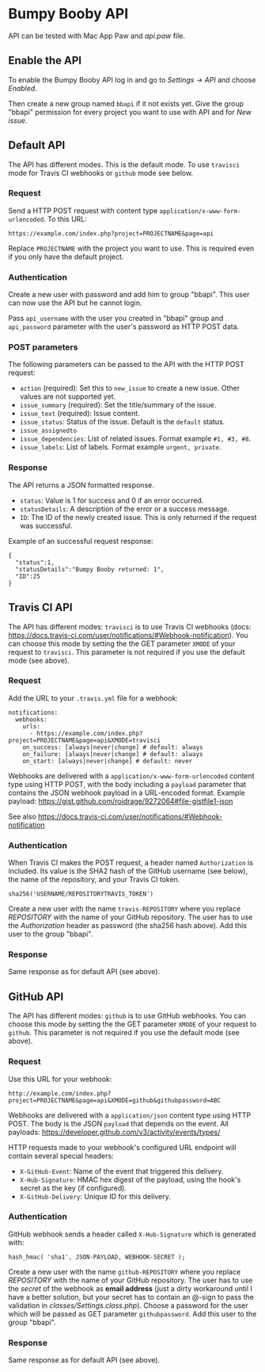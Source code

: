 # Bumpy Booby API

API can be tested with Mac App Paw and *api.paw* file.

## Enable the API

To enable the Bumpy Booby API log in and go to *Settings -> API* and choose *Enabled*.

Then create a new group named `bbapi` if it not exists yet.
Give the group "bbapi" permission for every project you want to use with API and for *New issue*.





## Default API

The API has different modes. This is the default mode. To use `travisci` mode for Travis CI webhooks or `github` mode see below. 

### Request

Send a HTTP POST request with content type `application/x-www-form-urlencoded`. To this URL:

```
https://example.com/index.php?project=PROJECTNAME&page=api
```

Replace `PROJECTNAME` with the project you want to use. This is required even if you only have the default project.

### Authentication

Create a new user with password and add him to group "bbapi". This user can now use the API but he cannot login.

Pass `api_username` with the user you created in "bbapi" group and `api_password` parameter with the user's password as HTTP POST data.

### POST parameters

The following parameters can be passed to the API with the HTTP POST request:

 * `action` (required): Set this to `new_issue` to create a new issue. Other values are not supported yet.
 * `issue_summary` (required): Set the title/summary of the issue.
 * `issue_text` (required): Issue content.
 * `issue_status`: Status of the issue. Default is the `default` status.
 * `issue_assignedto`
 * `issue_dependencies`: List of related issues. Format example `#1, #3, #8`.
 * `issue_labels`: List of labels. Format example `urgent, private`.

### Response

The API returns a JSON formatted response.

 * `status`: Value is 1 for success and 0 if an error occurred.
 * `statusDetails`: A description of the error or a success message.
 * `ID`: The ID of the newly created issue. This is only returned if the request was successful.

Example of an successful request response:

```
{
  "status":1,
  "statusDetails":"Bumpy Booby returned: 1",
  "ID":25
}
```




## Travis CI API

The API has different modes: `travisci` is to use Travis CI webhooks (docs: <https://docs.travis-ci.com/user/notifications/#Webhook-notification>). 
You can choose this mode by setting the the GET parameter `XMODE` of your request to `travisci`. This parameter is not required if you use the default mode (see above).

### Request

Add the URL to your `.travis.yml` file for a webhook:

```
notifications:
  webhooks:
    urls:
      - https://example.com/index.php?project=PROJECTNAME&page=api&XMODE=travisci
    on_success: [always|never|change] # default: always
    on_failure: [always|never|change] # default: always
    on_start: [always|never|change] # default: never
```

Webhooks are delivered with a `application/x-www-form-urlencoded` content type using HTTP POST, with the body including a `payload` parameter that contains the JSON webhook payload in a URL-encoded format.
Example payload: <https://gist.github.com/roidrage/9272064#file-gistfile1-json>

See also <https://docs.travis-ci.com/user/notifications/#Webhook-notification>

### Authentication

When Travis CI makes the POST request, a header named `Authorization` is included. Its value is the SHA2 hash of the GitHub username (see below), the name of the repository, and your Travis CI token.

```
sha256('USERNAME/REPOSITORYTRAVIS_TOKEN')
```

Create a new user with the name `travis-REPOSITORY` where you replace *REPOSITORY* with the name of your GitHub repository. 
The user has to use the *Authorization* header as password (the sha256 hash above).
Add this user to the group "bbapi".

### Response

Same response as for default API (see above).




## GitHub API

The API has different modes: `github` is to use GitHub webhooks.
You can choose this mode by setting the the GET parameter `XMODE` of your request to `github`. This parameter is not required if you use the default mode (see above).

### Request

Use this URL for your webhook:

```
http://example.com/index.php?project=PROJECTNAME&page=api&XMODE=github&githubpassword=ABC
```

Webhooks are delivered with a `application/json` content type using HTTP POST. The body is the JSON `payload` that depends on the event.
All payloads: <https://developer.github.com/v3/activity/events/types/>

HTTP requests made to your webhook's configured URL endpoint will contain several special headers:

 * `X-GitHub-Event`: Name of the event that triggered this delivery.
 * `X-Hub-Signature`: HMAC hex digest of the payload, using the hook's secret as the key (if configured).
 * `X-GitHub-Delivery`: Unique ID for this delivery.


### Authentication

GitHub webhook sends a header called `X-Hub-Signature` which is generated with:

```
hash_hmac( 'sha1', JSON-PAYLOAD, WEBHOOK-SECRET );
```

Create a new user with the name `github-REPOSITORY` where you replace *REPOSITORY* with the name of your GitHub repository. 
The user has to use the *secret* of the webhook as **email address** (just a dirty workaround until I have a better solution, but your secret has to contain an @-sign to pass the validation in *classes/Settings.class.php*). Choose a password for the user which will be passed as GET parameter `githubpassword`.
Add this user to the group "bbapi".

### Response

Same response as for default API (see above).
